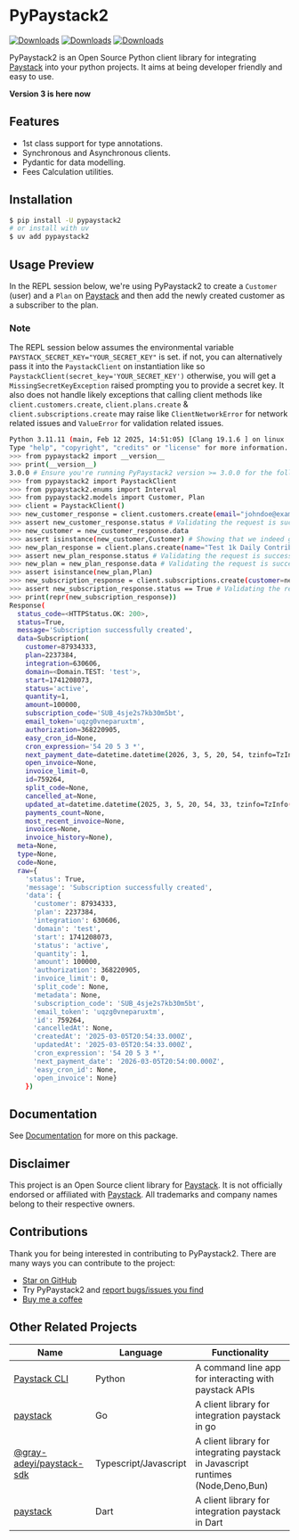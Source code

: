# PyPaystack2

[![Downloads](https://static.pepy.tech/badge/pypaystack2)](https://pepy.tech/project/pypaystack2)
[![Downloads](https://static.pepy.tech/badge/pypaystack2/month)](https://pepy.tech/project/pypaystack2)
[![Downloads](https://static.pepy.tech/badge/pypaystack2/week)](https://pepy.tech/project/pypaystack2)

PyPaystack2 is an Open Source Python client library for integrating [Paystack](https://paystack.com/) into your python
projects. It aims at being developer friendly and easy to use.

**Version 3 is here now**

## Features

- 1st class support for type annotations.
- Synchronous and Asynchronous clients.
- Pydantic for data modelling.
- Fees Calculation utilities.

## Installation

```bash
$ pip install -U pypaystack2
# or install with uv
$ uv add pypaystack2
```

## Usage Preview

In the REPL session below, we're using PyPaystack2 to create a `Customer` (user) and a `Plan` on
[Paystack](https://paystack.com/) and then add the newly created customer as a subscriber to the plan.

### Note

The REPL session below assumes the environmental variable `PAYSTACK_SECRET_KEY="YOUR_SECRET_KEY"` is set. if not,
you can alternatively pass it into the `PaystackClient` on instantiation like so
`PaystackClient(secret_key='YOUR_SECRET_KEY')` otherwise, you will get a `MissingSecretKeyException` raised prompting
you to provide a secret key. It also does not handle likely exceptions that calling client methods like
`client.customers.create`, `client.plans.create` & `client.subscriptions.create` may raise like `ClientNetworkError`
for network related issues and `ValueError` for validation related issues.

```bash
Python 3.11.11 (main, Feb 12 2025, 14:51:05) [Clang 19.1.6 ] on linux
Type "help", "copyright", "credits" or "license" for more information.
>>> from pypaystack2 import __version__
>>> print(__version__)
3.0.0 # Ensure you're running PyPaystack2 version >= 3.0.0 for the following entries to work
>>> from pypaystack2 import PaystackClient
>>> from pypaystack2.enums import Interval
>>> from pypaystack2.models import Customer, Plan
>>> client = PaystackClient()
>>> new_customer_response = client.customers.create(email="johndoe@example.com",first_name="John",last_name="Doe")
>>> assert new_customer_response.status # Validating the request is successful
>>> new_customer = new_customer_response.data
>>> assert isinstance(new_customer,Customer) # Showing that we indeed get an instance of a pydantic model name `Customer` a modelled representation of the data returned by paystack as a result of the request to create a new user
>>> new_plan_response = client.plans.create(name="Test 1k Daily Contributions", amount=client.to_subunit(1000), interval=Interval.DAILY)
>>> assert new_plan_response.status # Validating the request is successful
>>> new_plan = new_plan_response.data # Validating the request is successful
>>> assert isinstance(new_plan,Plan)
>>> new_subscription_response = client.subscriptions.create(customer=new_customer.customer_code,plan=new_plan.plan_code)
>>> assert new_subscription_response.status == True # Validating the request is successful
>>> print(repr(new_subscription_response))
Response(
  status_code=<HTTPStatus.OK: 200>,
  status=True,
  message='Subscription successfully created',
  data=Subscription(
    customer=87934333,
    plan=2237384,
    integration=630606,
    domain=<Domain.TEST: 'test'>,
    start=1741208073,
    status='active',
    quantity=1,
    amount=100000,
    subscription_code='SUB_4sje2s7kb30m5bt',
    email_token='uqzg0vneparuxtm',
    authorization=368220905,
    easy_cron_id=None,
    cron_expression='54 20 5 3 *',
    next_payment_date=datetime.datetime(2026, 3, 5, 20, 54, tzinfo=TzInfo(UTC)),
    open_invoice=None,
    invoice_limit=0,
    id=759264,
    split_code=None,
    cancelled_at=None,
    updated_at=datetime.datetime(2025, 3, 5, 20, 54, 33, tzinfo=TzInfo(UTC)),
    payments_count=None,
    most_recent_invoice=None,
    invoices=None,
    invoice_history=None),
  meta=None,
  type=None,
  code=None,
  raw={
    'status': True,
    'message': 'Subscription successfully created',
    'data': {
      'customer': 87934333,
      'plan': 2237384,
      'integration': 630606,
      'domain': 'test',
      'start': 1741208073,
      'status': 'active',
      'quantity': 1,
      'amount': 100000,
      'authorization': 368220905,
      'invoice_limit': 0,
      'split_code': None,
      'metadata': None,
      'subscription_code': 'SUB_4sje2s7kb30m5bt',
      'email_token': 'uqzg0vneparuxtm',
      'id': 759264,
      'cancelledAt': None,
      'createdAt': '2025-03-05T20:54:33.000Z',
      'updatedAt': '2025-03-05T20:54:33.000Z',
      'cron_expression': '54 20 5 3 *',
      'next_payment_date': '2026-03-05T20:54:00.000Z',
      'easy_cron_id': None,
      'open_invoice': None}
    })
```

## Documentation

See [Documentation](https://gray-adeyi.github.io/pypaystack2/) for more on this package.

## Disclaimer

This project is an Open Source client library for [Paystack](https://paystack.com/). It is not officially endorsed or
affiliated with [Paystack](https://paystack.com/). All trademarks and company names belong to their respective owners.

## Contributions

Thank you for being interested in contributing to PyPaystack2.
There are many ways you can contribute to the project:

- [Star on GitHub](https://github.com/gray-adeyi/pypaystack2/)
- Try PyPaystack2 and [report bugs/issues you find](https://github.com/gray-adeyi/pypaystack2/issues/new)
- [Buy me a coffee](https://www.buymeacoffee.com/jigani)

## Other Related Projects

| Name                                                                               | Language              | Functionality                                                                    |
|------------------------------------------------------------------------------------|-----------------------|----------------------------------------------------------------------------------|
| [Paystack CLI](https://pypi.org/project/paystack-cli/)                             | Python                | A command line app for interacting with paystack APIs                            |
| [paystack](https://github.com/gray-adeyi/paystack)                                 | Go                    | A client library for integration paystack in go                                  |
| [@gray-adeyi/paystack-sdk](https://www.npmjs.com/package/@gray-adeyi/paystack-sdk) | Typescript/Javascript | A client library for integrating paystack in Javascript runtimes (Node,Deno,Bun) |
| [paystack](https://pub.dev/packages/paystack)                                      | Dart                  | A client library for integration paystack in Dart                                |
